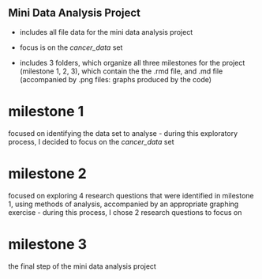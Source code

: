 
## Mini Data Analysis Project ##
- includes all file data for the mini data analysis project 
- focus is on the *cancer_data* set 

- includes 3 folders, which organize all three milestones for the project (milestone 1, 2, 3), which contain the  the .rmd file, and .md file (accompanied by  .png files: graphs produced by the code) 
# milestone 1 # 
focused on identifying the data set to analyse - during this exploratory process, I decided to focus on the *cancer_data* set 
# milestone 2 # 
focused on exploring 4 research questions that were identified in milestone 1, using methods of analysis, accompanied by an appropriate graphing exercise - during this process, I chose 2 research questions to focus on 
# milestone 3 # 
the final step of the mini data analysis project 
